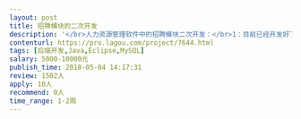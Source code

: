 ```yaml
---                
layout: post       
title: 招聘模块的二次开发           
description: '</br>人力资源管理软件中的招聘模块二次开发：</br>1：目前已经开发好了1.0版本，需要继续升级，有些错误需要调试；</br>2：功能层面请参考有招招聘软件，网址：https://youzhao.io/</br>3：需要熟悉JAVA中的MMS框架，DUBBO,缓存技术等；</br>'     
contenturl: https://pro.lagou.com/project/7644.html      
tags: [后端开发,Java,Eclipse,MySQL]            
salary: 5000-10000元          
publish_time: 2018-05-04 14:17:31         
review: 1502人                   
apply: 10人                   
recommend: 0人                   
time_range: 1-2周              
---                 
```

